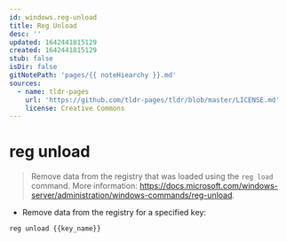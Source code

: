 ```yaml
---
id: windows.reg-unload
title: Reg Unload
desc: ''
updated: 1642441815129
created: 1642441815129
stub: false
isDir: false
gitNotePath: 'pages/{{ noteHiearchy }}.md'
sources:
  - name: tldr-pages
    url: 'https://github.com/tldr-pages/tldr/blob/master/LICENSE.md'
    license: Creative Commons
---
```

# reg unload

> Remove data from the registry that was loaded using the `reg load` command.
> More information: <https://docs.microsoft.com/windows-server/administration/windows-commands/reg-unload>.

- Remove data from the registry for a specified key:

`reg unload {{key_name}}`

